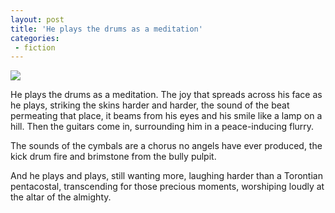 ```yaml
---
layout: post
title: 'He plays the drums as a meditation'
categories:
 - fiction
---
```


<img src="http://danielsjourney.com/blog/files/2005/05/DSC_0003.jpg">

He plays the drums as a meditation. The joy that spreads across his face as he plays, striking the skins harder and harder, the sound of the beat permeating that place, it beams from his eyes and his smile like a lamp on a hill. Then the guitars come in, surrounding him in a peace-inducing flurry.

The sounds of the cymbals are a chorus no angels have ever produced, the kick drum fire and brimstone from the bully pulpit.

And he plays and plays, still wanting more, laughing harder than a Torontian pentacostal, transcending for those precious moments, worshiping loudly at the altar of the almighty.